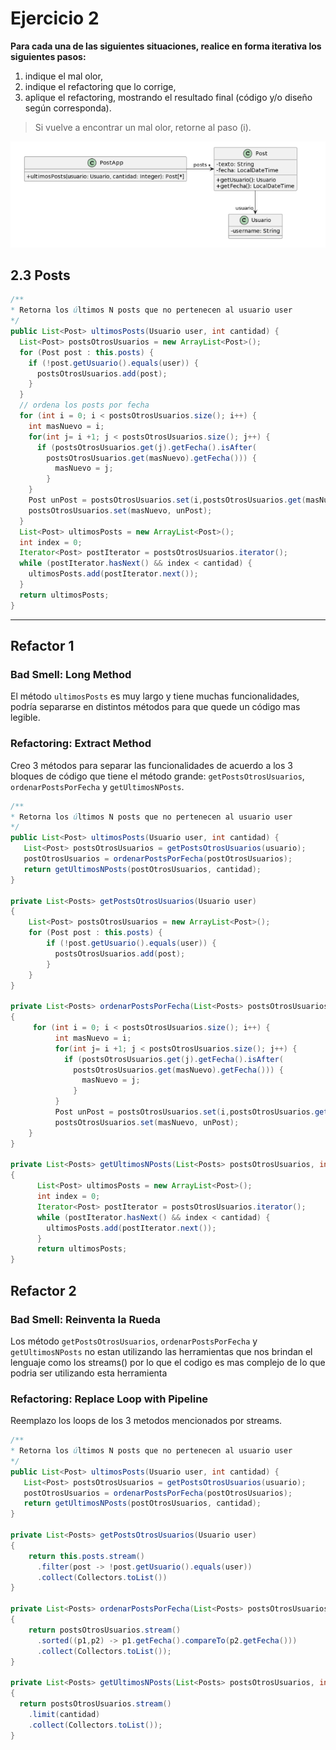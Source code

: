 # Ejercicio 2
**Para cada una de las siguientes situaciones, realice en forma iterativa los siguientes pasos:**
1. indique el mal olor, <br/>
2. indique el refactoring que lo corrige, <br/> 
3. aplique el refactoring, mostrando el resultado final (código y/o diseño según corresponda). <br/>
> Si vuelve a encontrar un mal olor, retorne al paso (i).

![uml2.3](../img/uml2.3.png)
## 2.3 Posts
```java
/**
* Retorna los últimos N posts que no pertenecen al usuario user
*/
public List<Post> ultimosPosts(Usuario user, int cantidad) {
  List<Post> postsOtrosUsuarios = new ArrayList<Post>();
  for (Post post : this.posts) {
    if (!post.getUsuario().equals(user)) {
      postsOtrosUsuarios.add(post);
    }
  }
  // ordena los posts por fecha
  for (int i = 0; i < postsOtrosUsuarios.size(); i++) {
    int masNuevo = i;
    for(int j= i +1; j < postsOtrosUsuarios.size(); j++) {
      if (postsOtrosUsuarios.get(j).getFecha().isAfter(
        postsOtrosUsuarios.get(masNuevo).getFecha())) {
          masNuevo = j;
        }
    }
    Post unPost = postsOtrosUsuarios.set(i,postsOtrosUsuarios.get(masNuevo));
    postsOtrosUsuarios.set(masNuevo, unPost);
  }
  List<Post> ultimosPosts = new ArrayList<Post>();
  int index = 0;
  Iterator<Post> postIterator = postsOtrosUsuarios.iterator();
  while (postIterator.hasNext() && index < cantidad) {
    ultimosPosts.add(postIterator.next());
  }
  return ultimosPosts;
}
```
- - - 
## Refactor 1 
### **Bad Smell:** Long Method
El método `ultimosPosts` es muy largo y tiene muchas funcionalidades, podría separarse en distintos métodos para que quede un código mas legible.
### **Refactoring:** Extract Method
Creo 3 métodos para separar las funcionalidades de acuerdo a los 3 bloques de código que tiene el método grande:  `getPostsOtrosUsuarios`, `ordenarPostsPorFecha` y `getUltimosNPosts`.
```java
/**
* Retorna los últimos N posts que no pertenecen al usuario user
*/
public List<Post> ultimosPosts(Usuario user, int cantidad) {
   List<Post> postsOtrosUsuarios = getPostsOtrosUsuarios(usuario);
   postOtrosUsuarios = ordenarPostsPorFecha(postOtrosUsuarios);
   return getUltimosNPosts(postOtrosUsuarios, cantidad);
}

private List<Posts> getPostsOtrosUsuarios(Usuario user)
{
    List<Post> postsOtrosUsuarios = new ArrayList<Post>();
    for (Post post : this.posts) {
        if (!post.getUsuario().equals(user)) {
          postsOtrosUsuarios.add(post);
        }
    }
}
          
private List<Posts> ordenarPostsPorFecha(List<Posts> postsOtrosUsuarios)
{
     for (int i = 0; i < postsOtrosUsuarios.size(); i++) {
          int masNuevo = i;
          for(int j= i +1; j < postsOtrosUsuarios.size(); j++) {
            if (postsOtrosUsuarios.get(j).getFecha().isAfter(
              postsOtrosUsuarios.get(masNuevo).getFecha())) {
                masNuevo = j;
              }
          }
          Post unPost = postsOtrosUsuarios.set(i,postsOtrosUsuarios.get(masNuevo));
          postsOtrosUsuarios.set(masNuevo, unPost);
    }
}

private List<Posts> getUltimosNPosts(List<Posts> postsOtrosUsuarios, int cantidad)
{
      List<Post> ultimosPosts = new ArrayList<Post>();
      int index = 0;
      Iterator<Post> postIterator = postsOtrosUsuarios.iterator();
      while (postIterator.hasNext() && index < cantidad) {
        ultimosPosts.add(postIterator.next());
      }
      return ultimosPosts;
}
```

## Refactor 2
### **Bad Smell:** Reinventa la Rueda
Los método `getPostsOtrosUsuarios`, `ordenarPostsPorFecha` y `getUltimosNPosts` no estan utilizando las herramientas que nos brindan el lenguaje como los streams() por lo que el codigo es mas complejo de lo que podria ser utilizando esta herramienta
### **Refactoring:** Replace Loop with Pipeline
Reemplazo los loops de los 3 metodos mencionados por streams.
```java
/**
* Retorna los últimos N posts que no pertenecen al usuario user
*/
public List<Post> ultimosPosts(Usuario user, int cantidad) {
   List<Post> postsOtrosUsuarios = getPostsOtrosUsuarios(usuario);
   postOtrosUsuarios = ordenarPostsPorFecha(postOtrosUsuarios);
   return getUltimosNPosts(postOtrosUsuarios, cantidad);
}

private List<Posts> getPostsOtrosUsuarios(Usuario user)
{
    return this.posts.stream()
      .filter(post -> !post.getUsuario().equals(user))
      .collect(Collectors.toList())
}
          
private List<Posts> ordenarPostsPorFecha(List<Posts> postsOtrosUsuarios)
{
    return postsOtrosUsuarios.stream()
      .sorted((p1,p2) -> p1.getFecha().compareTo(p2.getFecha()))
      .collect(Collectors.toList());
}

private List<Posts> getUltimosNPosts(List<Posts> postsOtrosUsuarios, int cantidad)
{
  return postsOtrosUsuarios.stream()
    .limit(cantidad)
    .collect(Collectors.toList());
}
```